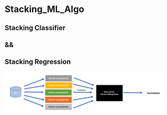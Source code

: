 # Stacking_ML_Algo

## Stacking Classifier
## &&
## Stacking Regression

<img src='Stacking_ML_Algo.png'>
